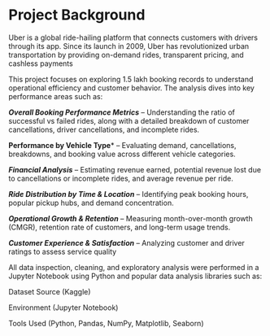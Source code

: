 # Project Background
Uber is a global ride-hailing platform that connects customers with drivers through its app. Since its launch in 2009, Uber has revolutionized urban transportation by providing on-demand rides, transparent pricing, and cashless payments

This project focuses on exploring 1.5 lakh booking records to understand operational efficiency and customer behavior. The analysis dives into key performance areas such as:


***Overall Booking Performance Metrics*** – Understanding the ratio of successful vs failed rides, along with a detailed breakdown of customer cancellations, driver cancellations, and incomplete rides.

**Performance by Vehicle Type*** – Evaluating demand, cancellations, breakdowns, and booking value across different vehicle categories.

***Financial Analysis*** – Estimating revenue earned, potential revenue lost due to cancellations or incomplete rides, and average revenue per ride.

***Ride Distribution by Time & Location*** – Identifying peak booking hours, popular pickup hubs, and demand concentration.

***Operational Growth & Retention*** – Measuring month-over-month growth (CMGR), retention rate of customers, and long-term usage trends.

***Customer Experience & Satisfaction*** – Analyzing customer and driver ratings to assess service quality

All data inspection, cleaning, and exploratory analysis were performed in a Jupyter Notebook using Python and popular data analysis libraries such as:

Dataset Source (Kaggle)

Environment (Jupyter Notebook)

Tools Used (Python, Pandas, NumPy, Matplotlib, Seaborn)

